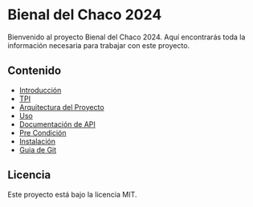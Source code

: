# Bienal del Chaco 2024

Bienvenido al proyecto Bienal del Chaco 2024. Aquí encontrarás toda la información necesaria para trabajar con este proyecto.

## Contenido

- [Introducción](../2024-11-TPI/docs/introduction.md)
- [TPI](../2024-11-TPI/docs/Guias/tpi.md)
- [Arquitectura del Proyecto](../2024-11-TPI/docs/arquitecture/architecture.md)
- [Uso](../2024-11-TPI/docs/post-code/usage.md)
- [Documentación de API](../2024-11-TPI/docs/Guias/api.md)
- [Pre Condición](../2024-11-TPI/docs/Guias/precondition.md)
- [Instalación](../2024-11-TPI/docs/Guias/installation.md)
- [Guia de Git](../2024-11-TPI/docs/Guias/github_guide.md)

## Licencia

Este proyecto está bajo la licencia MIT.